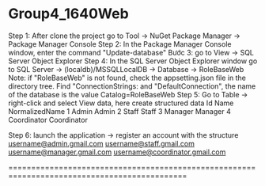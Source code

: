 # Group4_1640Web
Step 1: After clone the project go to Tool -> NuGet Package Manager -> Package Manager Console
Step 2: In the Package Manager Console window, enter the command "Update-database"
Bước 3: go to View -> SQL Server Object Explorer 
Step 4: In the SQL Server Object Explorer window go to SQL Server -> (localdb)/MSSQLLocalDB -> Database -> RoleBaseWeb
Note: if "RoleBaseWeb" is not found, check the appsetting.json file in the directory tree. Find "ConnectionStrings: and "DefaultConnection", the name of the database is the value Catalog=RoleBaseWeb
Step 5: Go to Table -> right-click and select View data, here create structured data
Id		  Name			    NormalizedName
1		    Admin			    Admin
2 		  Staff			    Staff
3		    Manager		    Manager
4		    Coordinator		Coordinator

Step 6: launch the application -> register an account with the structure
username@admin.gmail.com
username@staff.gmail.com
username@manager.gmail.com
username@coordinator.gmail.com


=============================================================================================
